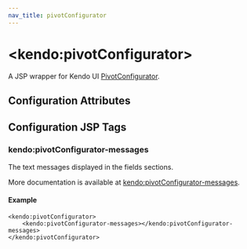 ```yaml
---
nav_title: pivotConfigurator
---
```


# \<kendo:pivotConfigurator\>
A JSP wrapper for Kendo UI [PivotConfigurator](/kendo-ui/api/web/pivotconfigurator).

## Configuration Attributes


##  Configuration JSP Tags

### kendo:pivotConfigurator-messages

The text messages displayed in the fields sections.

More documentation is available at [kendo:pivotConfigurator-messages](/kendo-ui/api/wrappers/jsp/pivotconfigurator/messages).

#### Example

    <kendo:pivotConfigurator>
        <kendo:pivotConfigurator-messages></kendo:pivotConfigurator-messages>
    </kendo:pivotConfigurator>

